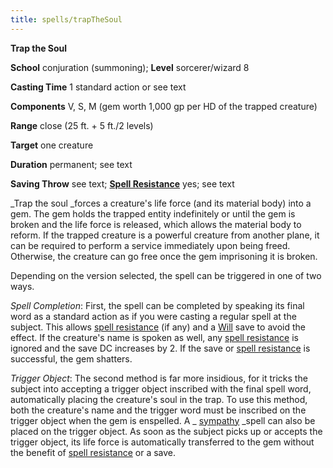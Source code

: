 ```yaml
---
title: spells/trapTheSoul
---
```

 **Trap the Soul**

**School** conjuration (summoning); **Level** sorcerer/wizard 8

**Casting Time** 1 standard action or see text

**Components** V, S, M (gem worth 1,000 gp per HD of the trapped creature)

**Range** close (25 ft. + 5 ft./2 levels)

**Target** one creature

**Duration** permanent; see text

**Saving Throw** see text; **[Spell Resistance](../glossary#_spell-resistance)** yes; see text

_Trap the soul _forces a creature's life force (and its material body) into a gem. The gem holds the trapped entity indefinitely or until the gem is broken and the life force is released, which allows the material body to reform. If the trapped creature is a powerful creature from another plane, it can be required to perform a service immediately upon being freed. Otherwise, the creature can go free once the gem imprisoning it is broken.

Depending on the version selected, the spell can be triggered in one of two ways.

_Spell Completion_: First, the spell can be completed by speaking its final word as a standard action as if you were casting a regular spell at the subject. This allows [spell resistance](../glossary#_spell-resistance) (if any) and a [Will](../combat#_will) save to avoid the effect. If the creature's name is spoken as well, any [spell resistance](../glossary#_spell-resistance) is ignored and the save DC increases by 2. If the save or [spell resistance](../glossary#_spell-resistance) is successful, the gem shatters.

_Trigger Object_: The second method is far more insidious, for it tricks the subject into accepting a trigger object inscribed with the final spell word, automatically placing the creature's soul in the trap. To use this method, both the creature's name and the trigger word must be inscribed on the trigger object when the gem is enspelled. A _ [sympathy](sympathy#_sympathy) _spell can also be placed on the trigger object. As soon as the subject picks up or accepts the trigger object, its life force is automatically transferred to the gem without the benefit of [spell resistance](../glossary#_spell-resistance) or a save.

